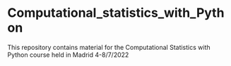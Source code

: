 # Computational_statistics_with_Python
This repository contains material for the Computational Statistics with Python course held in Madrid 4-8/7/2022
